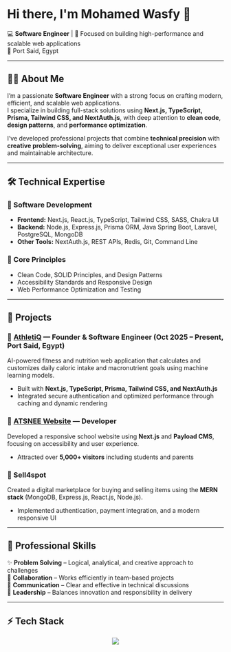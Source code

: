 # Hi there, I'm Mohamed Wasfy 👋  

💻 **Software Engineer** | 🚀 Focused on building high-performance and scalable web applications  
📍 Port Said, Egypt  

---

## 👨‍💻 About Me  
I’m a passionate **Software Engineer** with a strong focus on crafting modern, efficient, and scalable web applications.  
I specialize in building full-stack solutions using **Next.js, TypeScript, Prisma, Tailwind CSS, and NextAuth.js**, with deep attention to **clean code**, **design patterns**, and **performance optimization**.  

I’ve developed professional projects that combine **technical precision** with **creative problem-solving**, aiming to deliver exceptional user experiences and maintainable architecture.

---

## 🛠️ Technical Expertise  

### 🔹 Software Development  
- **Frontend:** Next.js, React.js, TypeScript, Tailwind CSS, SASS, Chakra UI  
- **Backend:** Node.js, Express.js, Prisma ORM, Java Spring Boot, Laravel, PostgreSQL, MongoDB  
- **Other Tools:** NextAuth.js, REST APIs, Redis, Git, Command Line  

### 🔹 Core Principles  
- Clean Code, SOLID Principles, and Design Patterns  
- Accessibility Standards and Responsive Design  
- Web Performance Optimization and Testing  

---

## 🚀 Projects  

### 🧠 [AthletiQ](#) — Founder & Software Engineer (Oct 2025 – Present, Port Said, Egypt)  
AI-powered fitness and nutrition web application that calculates and customizes daily caloric intake and macronutrient goals using machine learning models.  
- Built with **Next.js, TypeScript, Prisma, Tailwind CSS, and NextAuth.js**  
- Integrated secure authentication and optimized performance through caching and dynamic rendering  

### 🏫 [ATSNEE Website](https://atsnee.org/) — Developer  
Developed a responsive school website using **Next.js** and **Payload CMS**, focusing on accessibility and user experience.  
- Attracted over **5,000+ visitors** including students and parents  

### 💼 Sell4spot  
Created a digital marketplace for buying and selling items using the **MERN stack** (MongoDB, Express.js, React.js, Node.js).  
- Implemented authentication, payment integration, and a modern responsive UI  

---

## 🌟 Professional Skills  
✨ **Problem Solving** – Logical, analytical, and creative approach to challenges  
🤝 **Collaboration** – Works efficiently in team-based projects  
💬 **Communication** – Clear and effective in technical discussions  
🎯 **Leadership** – Balances innovation and responsibility in delivery  

---

## ⚡ Tech Stack  

<p align="center">
  <img src="https://skillicons.dev/icons?i=html,css,js,ts,react,next,tailwind,bootstrap,jquery,nodejs,php,laravel,mysql,mongodb,git&theme=light" />
</p>

